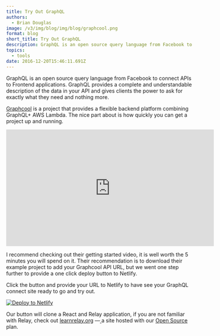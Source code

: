 ```yaml
---
title: Try Out GraphQL
authors:
  - Brian Douglas
image: /v3/img/blog/img/blog/graphcool.png
format: blog
short_title: Try Out GraphQL
description: GraphQL is an open source query language from Facebook to connect APIs to Frontend applications. GraphQL provides a complete and understandable description of the data in your API and gives clients the power to ask for exactly what they need and nothing more.
topics:
  - tools
date: 2016-12-20T15:46:11.691Z
---
```


GraphQL is an open source query language from Facebook to connect APIs to Frontend applications. GraphQL provides a complete and understandable description of the data in your API and gives clients the power to ask for exactly what they need and nothing more.

[Graphcool](https://graph.cool) is a project that provides a flexible backend platform combining GraphQL\+ AWS Lambda. The nice part about is how quickly you can get a project up and running.

<iframe width="560" height="315" src="https://www.youtube.com/embed/wSkZFfuAToM" frameborder="0" allowfullscreen></iframe>

I  recommend checking out their  getting started video, it is well worth the 5 minutes you will spend on it. Their recommendation is to download their example project to add your Graphcool API URL, but we went one step further to provide a one click deploy button to Netlify.

Click the button and provide your URL to Netlify to have see your GraphQL connect site ready to go and try out.

<div class="flex-centered">
  <a href="https://app.netlify.com/start/deploy?repository=https://github.com/bdougie/react-relay-instagram-example">
    <img src="https://www.netlify.com/img/deploy/button.svg" title="Deploy to Netlify">
  </a>
</div>

Our button will clone a React and Relay application, if you are not familiar with Relay, check out [learnrelay.org](https://learnrelay.org) —[ ](https://learnrelay.org)a site hosted with our [Open Source](https://netlify.com/open-source) plan.
